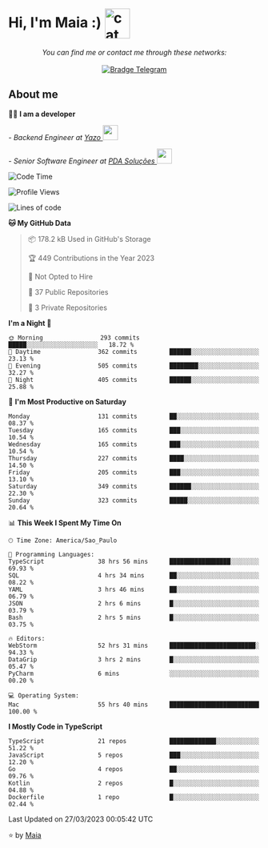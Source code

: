 <h1 align="left">Hi, I'm Maia :) 
<img src="https://emojis.slackmojis.com/emojis/images/1643509834/36299/black-cat.gif?1643509834" width="50" height="60" align="center"  alt="cat"/>
</h1>

<p align="center">
    <i>You can find me or contact me through these networks:</i>
    <br/><br/>
    <a href="https://t.me/mrootx" target="_blank">
        <img src="https://img.shields.io/badge/-Telegram-2CA5E0?logo=telegram&style=flat&logoColor=white" alt="Bradge Telegram" />
    </a>
</p>

## About me

:technologist: <strong>I am a developer</strong> <br>

<p><em> - Backend Engineer at <a href="https://yazo.com.br/">Yazo
</a><img src="https://media.giphy.com/media/WUlplcMpOCEmTGBtBW/giphy.gif" width="30"> 
</em></p>

<p><em> - Senior Software Engineer at <a href="https://pdasolucoes.com.br">PDA Soluções
</a><img src="https://media.giphy.com/media/WUlplcMpOCEmTGBtBW/giphy.gif" width="30"> 
</em></p>

<!--START_SECTION:waka-->
![Code Time](http://img.shields.io/badge/Code%20Time-1%2C855%20hrs%2014%20mins-blue)

![Profile Views](http://img.shields.io/badge/Profile%20Views-3-blue)

![Lines of code](https://img.shields.io/badge/From%20Hello%20World%20I%27ve%20Written-363.5%20thousand%20lines%20of%20code-blue)

**🐱 My GitHub Data** 

> 📦 178.2 kB Used in GitHub's Storage 
 > 
> 🏆 449 Contributions in the Year 2023
 > 
> 🚫 Not Opted to Hire
 > 
> 📜 37 Public Repositories 
 > 
> 🔑 3 Private Repositories 
 > 
**I'm a Night 🦉** 

```text
🌞 Morning                293 commits         █████░░░░░░░░░░░░░░░░░░░░   18.72 % 
🌆 Daytime                362 commits         ██████░░░░░░░░░░░░░░░░░░░   23.13 % 
🌃 Evening                505 commits         ████████░░░░░░░░░░░░░░░░░   32.27 % 
🌙 Night                  405 commits         ██████░░░░░░░░░░░░░░░░░░░   25.88 % 
```
📅 **I'm Most Productive on Saturday** 

```text
Monday                   131 commits         ██░░░░░░░░░░░░░░░░░░░░░░░   08.37 % 
Tuesday                  165 commits         ███░░░░░░░░░░░░░░░░░░░░░░   10.54 % 
Wednesday                165 commits         ███░░░░░░░░░░░░░░░░░░░░░░   10.54 % 
Thursday                 227 commits         ████░░░░░░░░░░░░░░░░░░░░░   14.50 % 
Friday                   205 commits         ███░░░░░░░░░░░░░░░░░░░░░░   13.10 % 
Saturday                 349 commits         ██████░░░░░░░░░░░░░░░░░░░   22.30 % 
Sunday                   323 commits         █████░░░░░░░░░░░░░░░░░░░░   20.64 % 
```


📊 **This Week I Spent My Time On** 

```text
🕑︎ Time Zone: America/Sao_Paulo

💬 Programming Languages: 
TypeScript               38 hrs 56 mins      █████████████████░░░░░░░░   69.93 % 
SQL                      4 hrs 34 mins       ██░░░░░░░░░░░░░░░░░░░░░░░   08.22 % 
YAML                     3 hrs 46 mins       ██░░░░░░░░░░░░░░░░░░░░░░░   06.79 % 
JSON                     2 hrs 6 mins        █░░░░░░░░░░░░░░░░░░░░░░░░   03.79 % 
Bash                     2 hrs 5 mins        █░░░░░░░░░░░░░░░░░░░░░░░░   03.75 % 

🔥 Editors: 
WebStorm                 52 hrs 31 mins      ████████████████████████░   94.33 % 
DataGrip                 3 hrs 2 mins        █░░░░░░░░░░░░░░░░░░░░░░░░   05.47 % 
PyCharm                  6 mins              ░░░░░░░░░░░░░░░░░░░░░░░░░   00.20 % 

💻 Operating System: 
Mac                      55 hrs 40 mins      █████████████████████████   100.00 % 
```

**I Mostly Code in TypeScript** 

```text
TypeScript               21 repos            █████████████░░░░░░░░░░░░   51.22 % 
JavaScript               5 repos             ███░░░░░░░░░░░░░░░░░░░░░░   12.20 % 
Go                       4 repos             ██░░░░░░░░░░░░░░░░░░░░░░░   09.76 % 
Kotlin                   2 repos             █░░░░░░░░░░░░░░░░░░░░░░░░   04.88 % 
Dockerfile               1 repo              █░░░░░░░░░░░░░░░░░░░░░░░░   02.44 % 
```




 Last Updated on 27/03/2023 00:05:42 UTC
<!--END_SECTION:waka-->

⭐️ by [Maia](https://github.com/gabrielmaialva33/)


